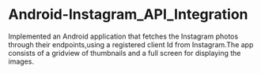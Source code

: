 # Android-Instagram_API_Integration
Implemented an Android application that fetches the Instagram photos through their endpoints,using a registered client Id from Instagram.The app consists of a gridview of thumbnails and a full screen for displaying the images.
